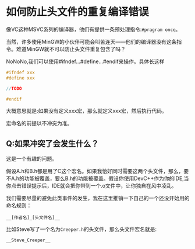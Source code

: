 # 如何防止头文件的重复编译错误

像VC这种MSVC系列的编译器，他们有提供一条预处理指令:`#pragram once`。

当然，许多使用MinGW的小伙伴可能会叫苦连天——他们的编译器没有这条指令。难道MinGW就不可以防止头文件重复包含了吗？

NoNoNo,我们可以使用#ifndef...#define...#endif来操作。具体长这样

```cpp
#ifndef xxx
#define xxx

//TODO

#endif
```

大概意思就是:如果没有定义xxx宏，那么就定义xxx宏，然后执行代码。

宏命名的前提以不冲突为准。

## Q:如果冲突了会发生什么？

这是一个有趣的问题。

假设A.h和B.h都是用了C这个宏名。如果我恰好同时需要这两个头文件，那么，要不A.h的功能被覆盖，要么B.h的功能被覆盖。假设你使用DevC++作为你的IDE,当你点击错误提示后，IDE就会把你带到一个.o文件中，让你独自在风中凌乱。

我们需要尽量的避免此类事件的发生，我在这里推销一下自己的一个还没开始用的命名规则：

`__[作者名]_[头文件名]__`

比如Steve写了一个名为`Creeper.h`的头文件，那么头文件宏名就是:

`__Steve_Creeper__`